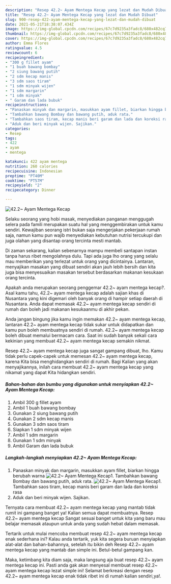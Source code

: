 ```yaml
---
description: "Resep 42.2~ Ayam Mentega Kecap yang lezat dan Mudah Dibuat"
title: "Resep 42.2~ Ayam Mentega Kecap yang lezat dan Mudah Dibuat"
slug: 900-resep-422-ayam-mentega-kecap-yang-lezat-dan-mudah-dibuat
date: 2021-05-21T18:38:07.434Z
image: https://img-global.cpcdn.com/recipes/67c7d9235a3fadc8/680x482cq70/422-ayam-mentega-kecap-foto-resep-utama.jpg
thumbnail: https://img-global.cpcdn.com/recipes/67c7d9235a3fadc8/680x482cq70/422-ayam-mentega-kecap-foto-resep-utama.jpg
cover: https://img-global.cpcdn.com/recipes/67c7d9235a3fadc8/680x482cq70/422-ayam-mentega-kecap-foto-resep-utama.jpg
author: Emma Flores
ratingvalue: 4.5
reviewcount: 6
recipeingredient:
- "300 g fillet ayam"
- "1 buah bawang bombay"
- "2 siung bawang putih"
- "2 sdm kecap manis"
- "3 sdm saos tiram"
- "1 sdm minyak wijen"
- "1 sdm margarin"
- "1 sdm minyak"
- " Garam dan lada bubuk"
recipeinstructions:
- "Panaskan minyak dan margarin, masukkan ayam fillet, biarkan hingga berubah warna"
- "Tambahkan bawang Bombay dan bawang putih, aduk rata."
- "Tambahkan saos tiram, kecap manis beri garam dan lada dan koreksi rasa"
- "Aduk dan beri minyak wijen. Sajikan."
categories:
- Resep
tags:
- 422
- ayam
- mentega

katakunci: 422 ayam mentega 
nutrition: 260 calories
recipecuisine: Indonesian
preptime: "PT40M"
cooktime: "PT57M"
recipeyield: "2"
recipecategory: Dinner

---
```



![42.2~ Ayam Mentega Kecap](https://img-global.cpcdn.com/recipes/67c7d9235a3fadc8/680x482cq70/422-ayam-mentega-kecap-foto-resep-utama.jpg)

Selaku seorang yang hobi masak, menyediakan panganan menggugah selera pada famili merupakan suatu hal yang menggembirakan untuk kamu sendiri. Kewajiban seorang istri bukan saja mengerjakan pekerjaan rumah saja, namun kamu pun wajib menyediakan kebutuhan nutrisi tercukupi dan juga olahan yang disantap orang tercinta mesti mantab.

Di zaman  sekarang, kalian sebenarnya mampu membeli santapan instan tanpa harus ribet mengolahnya dulu. Tapi ada juga lho orang yang selalu mau memberikan yang terlezat untuk orang yang dicintainya. Lantaran, menyajikan masakan yang dibuat sendiri akan jauh lebih bersih dan kita juga bisa menyesuaikan masakan tersebut berdasarkan makanan kesukaan orang tercinta. 



Apakah anda merupakan seorang penggemar 42.2~ ayam mentega kecap?. Asal kamu tahu, 42.2~ ayam mentega kecap adalah sajian khas di Nusantara yang kini digemari oleh banyak orang di hampir setiap daerah di Nusantara. Anda dapat memasak 42.2~ ayam mentega kecap sendiri di rumah dan boleh jadi makanan kesukaanmu di akhir pekan.

Anda jangan bingung jika kamu ingin memakan 42.2~ ayam mentega kecap, lantaran 42.2~ ayam mentega kecap tidak sukar untuk didapatkan dan kamu pun boleh membuatnya sendiri di rumah. 42.2~ ayam mentega kecap boleh dibuat memalui bermacam cara. Saat ini sudah banyak sekali cara kekinian yang membuat 42.2~ ayam mentega kecap semakin nikmat.

Resep 42.2~ ayam mentega kecap juga sangat gampang dibuat, lho. Kamu tidak perlu capek-capek untuk memesan 42.2~ ayam mentega kecap, karena Kita bisa menghidangkan sendiri di rumah. Bagi Kalian yang akan menyajikannya, inilah cara membuat 42.2~ ayam mentega kecap yang nikamat yang dapat Kita hidangkan sendiri.

<!--inarticleads1-->

##### Bahan-bahan dan bumbu yang digunakan untuk menyiapkan 42.2~ Ayam Mentega Kecap:

1. Ambil 300 g fillet ayam
1. Ambil 1 buah bawang bombay
1. Gunakan 2 siung bawang putih
1. Gunakan 2 sdm kecap manis
1. Gunakan 3 sdm saos tiram
1. Siapkan 1 sdm minyak wijen
1. Ambil 1 sdm margarin
1. Gunakan 1 sdm minyak
1. Ambil  Garam dan lada bubuk




<!--inarticleads2-->

##### Langkah-langkah menyiapkan 42.2~ Ayam Mentega Kecap:

1. Panaskan minyak dan margarin, masukkan ayam fillet, biarkan hingga berubah warna
<img src="https://img-global.cpcdn.com/steps/8aea810a9e9da862/160x128cq70/422-ayam-mentega-kecap-langkah-memasak-1-foto.jpg" alt="42.2~ Ayam Mentega Kecap">1. Tambahkan bawang Bombay dan bawang putih, aduk rata.
<img src="https://img-global.cpcdn.com/steps/68e06fb8fc411d87/160x128cq70/422-ayam-mentega-kecap-langkah-memasak-2-foto.jpg" alt="42.2~ Ayam Mentega Kecap">1. Tambahkan saos tiram, kecap manis beri garam dan lada dan koreksi rasa
1. Aduk dan beri minyak wijen. Sajikan.




Ternyata cara membuat 42.2~ ayam mentega kecap yang mantab tidak rumit ini gampang banget ya! Kalian semua dapat membuatnya. Resep 42.2~ ayam mentega kecap Sangat sesuai banget untuk kita yang baru mau belajar memasak ataupun untuk anda yang sudah hebat dalam memasak.

Tertarik untuk mulai mencoba membuat resep 42.2~ ayam mentega kecap enak sederhana ini? Kalau anda tertarik, yuk kita segera buruan menyiapkan alat-alat dan bahan-bahannya, setelah itu bikin deh Resep 42.2~ ayam mentega kecap yang mantab dan simple ini. Betul-betul gampang kan. 

Maka, ketimbang kita diam saja, maka langsung aja buat resep 42.2~ ayam mentega kecap ini. Pasti anda gak akan menyesal membuat resep 42.2~ ayam mentega kecap lezat simple ini! Selamat berkreasi dengan resep 42.2~ ayam mentega kecap enak tidak ribet ini di rumah kalian sendiri,ya!.

